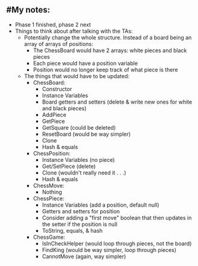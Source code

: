 #My notes:
-
- Phase 1 finished, phase 2 next
- Things to think about after talking with the TAs:
  - Potentially change the whole structure. Instead of a board being an array of arrays of positions:
    - The ChessBoard would have 2 arrays: white pieces and black pieces
    - Each piece would have a position variable
    - Position would no longer keep track of what piece is there
  - The things that would have to be updated:
    - ChessBoard:
      - Constructor
      - Instance Variables
      - Board getters and setters (delete & write new ones for white and black pieces)
      - AddPiece
      - GetPiece
      - GetSquare (could be deleted)
      - ResetBoard (would be way simpler)
      - Clone
      - Hash & equals
    - ChessPosition:
      - Instance Variables (no piece)
      - Get/SetPiece (delete)
      - Clone (wouldn't really need it . . .)
      - Hash & equals
    - ChessMove:
      - Nothing
    - ChessPiece:
      - Instance Variables (add a position, default null)
      - Getters and setters for position
      - Consider adding a "first move" boolean that then updates in the setter if the position is null
      - ToString, equals, & hash
    - ChessGame:
      - IsInCheckHelper (would loop through pieces, not the board)
      - FindKing (would be way simpler, loop through pieces)
      - CannotMove (again, way simpler)
